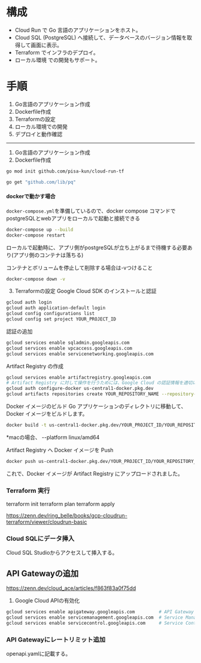 # 構成
- Cloud Run で Go 言語のアプリケーションをホスト。
- Cloud SQL (PostgreSQL) へ接続して、データベースのバージョン情報を取得して画面に表示。
- Terraform でインフラのデプロイ。
- ローカル環境 での開発もサポート。

# 手順
1. Go言語のアプリケーション作成
2. Dockerfile作成
3. Terraformの設定
4. ローカル環境での開発
5. デプロイと動作確認

---

1. Go言語のアプリケーション作成
2. Dockerfile作成
```bash
go mod init github.com/pisa-kun/cloud-run-tf

go get "github.com/lib/pq"
```

#### dockerで動かす場合
`docker-compose.yml`を準備しているので、docker compose コマンドでpostgreSQLとwebアプリをローカルで起動と接続できる

```bash
docker-compose up --build
docker-compose restart
```
ローカルで起動時に、アプリ側がpostgreSQLが立ち上がるまで待機する必要あり(アプリ側のコンテナは落ちる)

コンテナとボリュームを停止して削除する場合は-vつけること
```bash
docker-compose down -v
```

3. Terraformの設定
Google Cloud SDK のインストールと認証

```bash
gcloud auth login
gcloud auth application-default login
gcloud config configurations list
gcloud config set project YOUR_PROJECT_ID
```

認証の追加
```bash
gcloud services enable sqladmin.googleapis.com
gcloud services enable vpcaccess.googleapis.com
gcloud services enable servicenetworking.googleapis.com

```

Artifact Registry の作成

```bash
gcloud services enable artifactregistry.googleapis.com
# Artifact Registry に対して操作を行うためには、Google Cloud の認証情報を適切に設定する必要
gcloud auth configure-docker us-central1-docker.pkg.dev
gcloud artifacts repositories create YOUR_REPOSITORY_NAME --repository-format=docker --location=us-central1
```
Docker イメージのビルド
Go アプリケーションのディレクトリに移動して、Docker イメージをビルドします。

```bash
docker build -t us-central1-docker.pkg.dev/YOUR_PROJECT_ID/YOUR_REPOSITORY_NAME/your-image-name .
```
*macの場合、 --platform linux/amd64

Artifact Registry へ Docker イメージを Push

```bash
docker push us-central1-docker.pkg.dev/YOUR_PROJECT_ID/YOUR_REPOSITORY_NAME/your-image-name
```
これで、Docker イメージが Artifact Registry にアップロードされました。

### Terraform 実行

terraform init
terraform plan
terraform apply

https://zenn.dev/ring_belle/books/gcp-cloudrun-terraform/viewer/cloudrun-basic

### Cloud SQLにデータ挿入
Cloud SQL Studioからアクセスして挿入する。

## API Gatewayの追加

https://zenn.dev/cloud_ace/articles/f863f83a0f75dd

1. Google Cloud APIの有効化

```bash
gcloud services enable apigateway.googleapis.com         # API Gateway API
gcloud services enable servicemanagement.googleapis.com  # Service Management API
gcloud services enable servicecontrol.googleapis.com     # Service Control API
```

### API Gatewayにレートリミット追加
openapi.yamlに記載する。